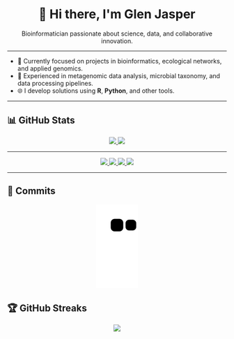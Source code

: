 <h1 align="center">👋 Hi there, I'm Glen Jasper</h1>

<p align="center">
  Bioinformatician passionate about science, data, and collaborative innovation.
</p>

---

- 🔭 Currently focused on projects in bioinformatics, ecological networks, and applied genomics.
- 🧪 Experienced in metagenomic data analysis, microbial taxonomy, and data processing pipelines.
- 🌐 I develop solutions using **R**, **Python**, and other tools.

---

## 📊 GitHub Stats

<div align="center">
  <a href="https://github.com/glenjasper">
    <img height="170em" src="https://github-readme-stats.vercel.app/api/top-langs/?username=glenjasper&layout=compact&langs_count=16&theme=dracula"/>
    <img height="170em" src="https://github-readme-stats.vercel.app/api?username=glenjasper&show_icons=true&theme=dracula&include_all_commits=true&count_private=true&hide=issues"/>
  </a>
</div>

---

<div align="center">
  <a href="https://www.linkedin.com/in/glenjasper" target="_blank" rel="noopener noreferrer">
    <img src="https://img.shields.io/badge/-LinkedIn-%230077B5?style=for-the-badge&logo=linkedin&logoColor=white">
  </a>
  <a href="mailto:glen.yupanqui@gmail.com">
    <img src="https://img.shields.io/badge/-Gmail-%23333?style=for-the-badge&logo=gmail&logoColor=white">
  </a>
  <a href="https://orcid.org/0000-0003-2062-5588" target="_blank" rel="noopener noreferrer">
    <img src="https://img.shields.io/badge/-ORCID-A6CE39?style=for-the-badge&logo=orcid&logoColor=white">
  </a>
  <a href="https://www.researchgate.net/profile/Glen-Yupanqui-Garcia" target="_blank" rel="noopener noreferrer">
    <img src="https://img.shields.io/badge/-ResearchGate-00CCBB?style=for-the-badge&logo=researchgate&logoColor=white">
  </a>
</div>

---

## 🐍 Commits

<div align="center">
  <img src="https://github.com/glenjasper/glenjasper/blob/output/github-contribution-grid-snake.svg">
</div>

## 🏆 GitHub Streaks

<p align="center">
  <img src="https://github-readme-streak-stats.herokuapp.com/?user=glenjasper&theme=dracula" />
</p>
